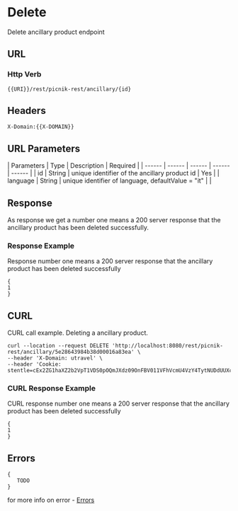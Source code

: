 # Delete

Delete ancillary product endpoint

 ## URL
 ### Http Verb <Badge text="DELETE" vertical="middle"/>

```
{{URI}}/rest/picnik-rest/ancillary/{id}
``` 

## Headers
```
X-Domain:{{X-DOMAIN}}
```

## URL Parameters
| Parameters | Type | Description | Required |
| ------ | ------ | ------ | ------ | ------ |
| id | String | unique identifier of the ancillary product id | Yes | 
| language | String | unique identifier of language, defaultValue = "it" | |
 
## Response
As response we get a number one means a 200 server response that the ancillary product has been deleted successfully.

### Response Example
Response number one means a 200 server response that the ancillary product has been deleted successfully
```
{
1
}
```

## CURL
CURL call example. Deleting a ancillary product.
```
curl --location --request DELETE 'http://localhost:8080/rest/picnik-rest/ancillary/5e28643984b38d00016a83ea' \
--header 'X-Domain: utravel' \
--header 'Cookie: stentle=cEx2ZG1haXZ2b2VpT1VDS0pOQmJXdz09OnFBV011VFhVcmU4VzY4TytNUDdUUXc9PQ'
```

### CURL Response Example
CURL response number one means a 200 server response that the ancillary product has been deleted successfully
```
{
1 
}
```
## Errors

```
{
   TODO
}
```

for more info on error - [Errors ](/1.0.0/errors.html)